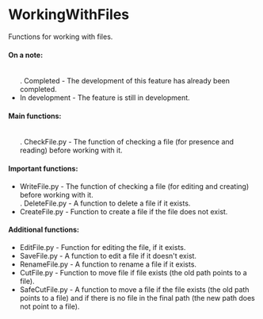 # WorkingWithFiles
Functions for working with files.


<h4>On a note:</h4>
<ul>
 <br>. Completed - The development of this feature has already been completed.
 <li>In development - The feature is still in development.
</ul>


<h4>Main functions:</h4>
<ul>
 <br>. CheckFile.py - The function of checking a file (for presence and
reading) before working with it.
</ul>


<h4>Important functions:</h4>
<ul>
 <li>WriteFile.py - The function of checking a file (for editing and creating)
before working with it.
 <br>. DeleteFile.py - A function to delete a file if it exists.
 <li>CreateFile.py - Function to create a file if the file does not exist.
</ul>


<h4>Additional functions:</h4>
<ul>
 <li>EditFile.py - Function for editing the file, if it exists.
 <li>SaveFile.py - A function to edit a file if it doesn't exist.
 <li>RenameFile.py - A function to rename a file if it exists.
 <li>CutFile.py - Function to move file if file exists (the old path points to
a file).
 <li>SafeCutFile.py - A function to move a file if the file exists (the old
path points to a file) and if there is no file in the final path (the new
path does not point to a file).
</ul>

